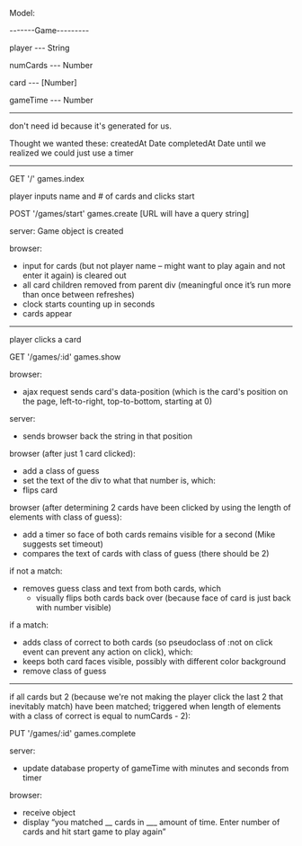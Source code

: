	 	 	
Model:

-------Game---------

player --- String

numCards --- Number

card --- [Number]

gameTime --- Number

--------------------


don't need id because it's generated for us.

Thought we wanted these:
createdAt	Date
completedAt	Date
until we realized we could just use a timer

--------------------------------------------------------------------------------

	 	 	
GET '/' games.index

player inputs name and # of cards and clicks start

POST '/games/start' games.create
[URL will have a query string]

server:
Game object is created

browser:
- input for cards (but not player name – might want to play again and not enter it again) is cleared out
- all card children removed from parent div (meaningful once it’s run more than once between refreshes)
- clock starts counting up in seconds
- cards appear


--------------------------------------------------------------------------------

player clicks a card

GET '/games/:id' games.show

browser:
- ajax request sends card's data-position (which is the card's position on the page, left-to-right, top-to-bottom, starting at 0)

server:
- sends browser back the string in that position

browser (after just 1 card clicked):
- add a class of guess
- set the text of the div to what that number is, which:
- flips card

browser (after determining 2 cards have been clicked by using the length of elements with class of guess):
- add a timer so face of both cards remains visible for a second (Mike suggests set timeout)
- compares the text of cards with class of guess (there should be 2)

if not a match:
- removes guess class and text from both cards, which
   - visually flips both cards back over (because face of card is just back with number visible)

if a match:
- adds class of correct to both cards (so pseudoclass of :not on click event can prevent any action on click), which:
- keeps both card faces visible, possibly with different color background
- remove class of guess

--------------------------------------------------------------------------------

if all cards but 2 (because we're not making the player click the last 2 that inevitably match) have been matched; triggered when length of elements with a class of correct is equal to numCards - 2):


PUT '/games/:id' games.complete

server:
- update database property of gameTime with minutes and seconds from timer

browser:
- receive object
- display “you matched __ cards in ___ amount of time. Enter number of cards and hit start game to play again”

